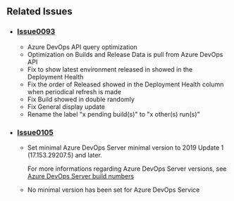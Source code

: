 ## Related Issues

- ### [Issue0093](https://github.com/expertasolutions/VstsDashboard/issues/93)
  - Azure DevOps API query optimization
  - Optimization on Builds and Release Data is pull from Azure DevOps API
  - Fix to show latest environment released in showed in the Deployment Health
  - Fix the order of Released showed in the Deployment Health column when periodical refresh is made
  - Fix Build showed in double randomly
  - Fix General display update
  - Rename the label "x pending build(s)" to "x other(s) run(s)"

- ### [Issue0105](https://github.com/expertasolutions/VstsDashboard/issues/105)
  - Set minimal Azure DevOps Server minimal version to 2019 Update 1 (17.153.29207.5) and later. 

    For more informations regarding Azure DevOps Server versions, see [Azure DevOps Server build numbers](https://docs.microsoft.com/en-us/azure/devops/release-notes/features-timeline#server-build-numbers)
  
  - No minimal version has been set for Azure DevOps Service
